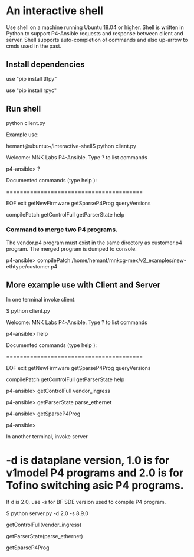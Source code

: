 # An interactive shell
  Use shell on a machine running Ubuntu 18.04 or higher. 
  Shell is written in Python to support P4-Ansible requests
  and response between client and server.  Shell supports 
  auto-completion of commands and also up-arrow to cmds 
  used in the past.

## Install dependencies

  use "pip install tftpy"
  
  use "pip install rpyc"

## Run shell
  python client.py

  Example use:

  hemant@ubuntu:~/interactive-shell$ python client.py 

Welcome: MNK Labs P4-Ansible. Type ? to list commands

p4-ansible> ?

Documented commands (type help <topic>):

========================================

EOF           exit            getNewFirmware  getSparseP4Prog  queryVersions

compilePatch  getControlFull  getParserState  help           

### Command to merge two P4 programs. 

The vendor.p4 program must exist in the same directory as customer.p4 program. The merged program is dumped to console.

p4-ansible> compilePatch /home/hemant/mnkcg-mex/v2_examples/new-ethtype/customer.p4


## More example use with Client and Server

In one terminal invoke client.

$ python client.py

Welcome: MNK Labs P4-Ansible. Type ? to list commands

p4-ansible> help

Documented commands (type help <topic>):

========================================

EOF           exit            getNewFirmware  getSparseP4Prog  queryVersions

compilePatch  getControlFull  getParserState  help

p4-ansible> getControlFull vendor_ingress

p4-ansible> getParserState parse_ethernet

p4-ansible> getSparseP4Prog

p4-ansible>

In another terminal, invoke server

# -d is dataplane version, 1.0 is for v1model P4 programs and 2.0 is for Tofino switching asic P4 programs.

If d is 2.0, use -s for BF SDE version used to compile P4 program.

$ python server.py -d 2.0 -s 8.9.0

getControlFull(vendor_ingress)

getParserState(parse_ethernet)

getSparseP4Prog

